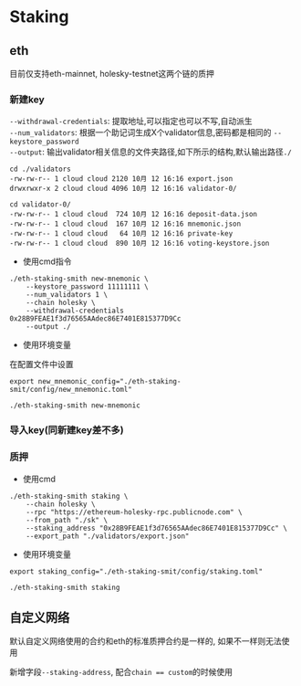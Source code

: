 # Staking

## eth
目前仅支持eth-mainnet, holesky-testnet这两个链的质押

### 新建key

`--withdrawal-credentials`: 提取地址,可以指定也可以不写,自动派生  
`--num_validators`: 根据一个助记词生成X个validator信息,密码都是相同的 `--keystore_password`  
`--output`: 输出validator相关信息的文件夹路径,如下所示的结构,默认输出路径`./`   
```
cd ./validators
-rw-rw-r-- 1 cloud cloud 2120 10月 12 16:16 export.json
drwxrwxr-x 2 cloud cloud 4096 10月 12 16:16 validator-0/

cd validator-0/
-rw-rw-r-- 1 cloud cloud  724 10月 12 16:16 deposit-data.json
-rw-rw-r-- 1 cloud cloud  167 10月 12 16:16 mnemonic.json
-rw-rw-r-- 1 cloud cloud   64 10月 12 16:16 private-key
-rw-rw-r-- 1 cloud cloud  890 10月 12 16:16 voting-keystore.json
```

- 使用cmd指令
```
./eth-staking-smith new-mnemonic \
    --keystore_password 11111111 \
    --num_validators 1 \
    --chain holesky \
    --withdrawal-credentials 0x28B9FEAE1f3d76565AAdec86E7401E815377D9Cc
    --output ./
```

- 使用环境变量

在配置文件中设置

```
export new_mnemonic_config="./eth-staking-smit/config/new_mnemonic.toml"

./eth-staking-smith new-mnemonic

```

### 导入key(同新建key差不多)

### 质押

- 使用cmd
```
./eth-staking-smith staking \
    --chain holesky \
    --rpc "https://ethereum-holesky-rpc.publicnode.com" \
    --from_path "./sk" \
    --staking_address "0x28B9FEAE1f3d76565AAdec86E7401E815377D9Cc" \
    --export_path "./validators/export.json"
```

- 使用环境变量
```
export staking_config="./eth-staking-smit/config/staking.toml"

./eth-staking-smith staking
```

## 自定义网络

默认自定义网络使用的合约和eth的标准质押合约是一样的, 如果不一样则无法使用

新增字段`--staking-address`, 配合`chain == custom`的时候使用


